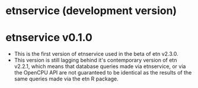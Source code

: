 # etnservice (development version)

# etnservice v0.1.0

- This is the first version of etnservice used in the beta of etn v2.3.0.
- This version is still lagging behind it's contemporary version of etn v2.2.1, which means that database queries made via etnservice, or via the OpenCPU API are not guaranteed to be identical as the results of the same queries made via the etn R package.

